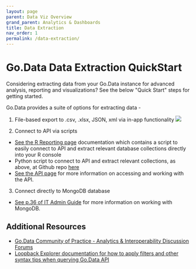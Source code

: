 ```yaml
---
layout: page
parent: Data Viz Overview 
grand_parent: Analytics & Dashboards
title: Data Extraction
nav_order: 1
permalink: /data-extraction/
---
```


# Go.Data Data Extraction QuickStart
Considering extracting data from your Go.Data instance for advanced analysis, reporting and visualizations? See the below "Quick Start" steps for getting started. 

Go.Data provides a suite of options for extracting data -
1. File-based export to .csv, .xlsx, JSON, xml via in-app functionality 
![](https://github.com/WorldHealthOrganization/godata/blob/master/docs/assets/analysis_export.PNG)

2. Connect to API via scripts
- [See the R Reporting page](https://github.com/WorldHealthOrganization/godata/blob/master/analytics/r-reporting) documentation which contains a script to easily connect to API and extract relevant database collections directly into your R console 
- Python script to connect to API and extract relevant collections, as above, at Github repo [here](https://github.com/WorldHealthOrganization/godata/blob/master/analytics/country_use_cases/godata-Kosovo/scripts/kosovo_dashboard_data_extraction.py)
- [See the API page](https://worldhealthorganization.github.io/godata/api-docs/) for more information on accessing and working with the API. 

3. Connect directly to MongoDB database 
- [See p.36 of IT Admin Guide](https://sprcdn-assets.sprinklr.com/1652/dc9766d9-750c-45d5-87cb-e324ed0ddc56-334405042.pdf) for more information on working with MongoDB. 

## Additional Resources
- [Go.Data Community of Practice - Analytics & Interoperability Discussion Forums](https://community-godata.who.int/categories/analytics-interoperability/5fbfba76654a4708eb5069ff)
- [Loopback Explorer documentation for how to apply filters and other syntax tips when querying Go.Data API](https://loopback.io/doc/en/lb3/Querying-data.html)
